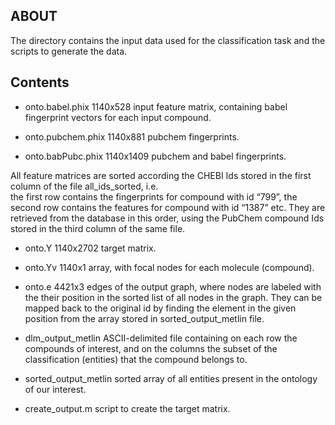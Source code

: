 **ABOUT**
-------------
The directory contains the input data used for the classification task and the scripts to generate the data. 

**Contents**
----------------

* onto.babel.phix
    1140x528  input feature matrix, containing babel fingerprint vectors for each input compound.
    
* onto.pubchem.phix
    1140x881  pubchem fingerprints.
    
* onto.babPubc.phix 
    1140x1409 pubchem and babel fingerprints.
    
All feature matrices are sorted according the CHEBI Ids stored in the first column of the file all_ids_sorted, i.e.  
the first row contains the fingerprints for compound with id “799”, the second row contains the features for 
compound with id “1387” etc. They are retrieved from the database in this order, using the PubChem compound Ids 
stored in the third column of the same file.

* onto.Y
    1140x2702 target matrix.

* onto.Yv
    1140x1 array, with focal nodes for each molecule (compound).
    
* onto.e
    4421x3 edges of the output graph, where nodes are labeled with the their position in the sorted list of all 
    nodes in the graph. They can be mapped back to the original id by finding the element in the given position 
    from the array stored in sorted_output_metlin file.

* dlm_output_metlin 
    ASCII-delimited file containing on each row the compounds of interest, and on the columns the subset of 
    the classification (entities) that the compound belongs to.
    
* sorted_output_metlin
    sorted array of all entities present in the ontology of our interest. 

* create_output.m
    script to create the target matrix.

    
